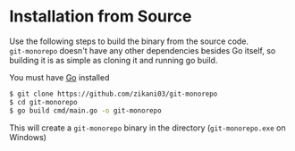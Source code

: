 Installation from Source
========================

Use the following steps to build the binary from the source code.<br/>
`git-monorepo` doesn't have any other dependencies besides Go itself, so building it is
as simple as cloning it and running go build. 

You must have [Go](https://golang.org) installed

```bash
$ git clone https://github.com/zikani03/git-monorepo
$ cd git-monorepo
$ go build cmd/main.go -o git-monorepo
```

This will create a `git-monorepo` binary in the directory (`git-monorepo.exe` on Windows)
